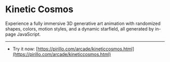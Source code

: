 
# Kinetic Cosmos

Experience a fully immersive 3D generative art animation with randomized shapes, colors, motion styles, and a dynamic starfield, all generated by in-page JavaScript.

---

* Try it now: [https://pirillo.com/arcade/kineticcosmos.html](https://pirillo.com/arcade/kineticcosmos.html)
